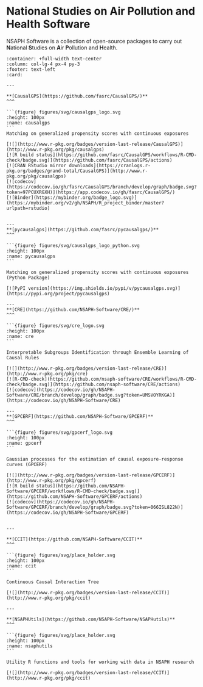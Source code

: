 # National Studies on Air Pollution and Health Software

NSAPH Software is a collection of open-source packages to carry out **N**ational **S**tudies on **A**ir **P**ollution and **H**ealth.



````{panels}
:container: +full-width text-center
:column: col-lg-4 px-4 py-3
:footer: text-left
:card:

---

**[CausalGPS](https://github.com/fasrc/CausalGPS/)**
^^^

```{figure} figures/svg/causalgps_logo.svg
:height: 100px
:name: causalgps
```
Matching on generalized propensity scores with continuous exposures

[![](http://www.r-pkg.org/badges/version-last-release/CausalGPS)](http://www.r-pkg.org/pkg/causalgps)
[![R build status](https://github.com/fasrc/CausalGPS/workflows/R-CMD-check/badge.svg)](https://github.com/fasrc/CausalGPS/actions)
[![CRAN RStudio mirror downloads](https://cranlogs.r-pkg.org/badges/grand-total/CausalGPS)](http://www.r-pkg.org/pkg/causalgps)
[![codecov](https://codecov.io/gh/fasrc/CausalGPS/branch/develop/graph/badge.svg?token=97PCUXRGXH)](https://app.codecov.io/gh/fasrc/CausalGPS/)
[![Binder](https://mybinder.org/badge_logo.svg)](https://mybinder.org/v2/gh/NSAPH/R_project_binder/master?urlpath=rstudio)


---
**[pycausalgps](https://github.com/fasrc/pycausalgps/)**
^^^

```{figure} figures/svg/causalgps_logo_python.svg
:height: 100px
:name: pycausalgps
```

Matching on generalized propensity scores with continuous exposures (Python Package)

[![PyPI version](https://img.shields.io/pypi/v/pycausalgps.svg)](https://pypi.org/project/pycausalgps)

---
**[CRE](https://github.com/NSAPH-Software/CRE/)**
^^^

```{figure} figures/svg/cre_logo.svg
:height: 100px
:name: cre
```

Interpretable Subgroups Identification through Ensemble Learning of Causal Rules

[![](http://www.r-pkg.org/badges/version-last-release/CRE)](http://www.r-pkg.org/pkg/cre)
[![R-CMD-check](https://github.com/nsaph-software/CRE/workflows/R-CMD-check/badge.svg)](https://github.com/nsaph-software/CRE/actions)
[![codecov](https://codecov.io/gh/NSAPH-Software/CRE/branch/develop/graph/badge.svg?token=UMSVOYRKGA)](https://codecov.io/gh/NSAPH-Software/CRE)

---
**[GPCERF](https://github.com/NSAPH-Software/GPCERF)**
^^^

```{figure} figures/svg/gpcerf_logo.svg
:height: 100px
:name: gpcerf
```

Gaussian processes for the estimation of causal exposure-response curves (GPCERF)

[![](http://www.r-pkg.org/badges/version-last-release/GPCERF)](http://www.r-pkg.org/pkg/gpcerf)
[![R build status](https://github.com/NSAPH-Software/GPCERF/workflows/R-CMD-check/badge.svg)](https://github.com/NSAPH-Software/GPCERF/actions)
[![codecov](https://codecov.io/gh/NSAPH-Software/GPCERF/branch/develop/graph/badge.svg?token=066ISL822N)](https://codecov.io/gh/NSAPH-Software/GPCERF)


---

**[CCIT](https://github.com/NSAPH-Software/CCIT)**
^^^

```{figure} figures/svg/place_holder.svg
:height: 100px
:name: ccit
```

Continuous Causal Interaction Tree

[![](http://www.r-pkg.org/badges/version-last-release/CCIT)](http://www.r-pkg.org/pkg/ccit)

---

**[NSAPHUtils](https://github.com/NSAPH-Software/NSAPHutils)**
^^^

```{figure} figures/svg/place_holder.svg
:height: 100px
:name: nsaphutils
```

Utility R functions and tools for working with data in NSAPH research

[![](http://www.r-pkg.org/badges/version-last-release/CCIT)](http://www.r-pkg.org/pkg/ccit)

````